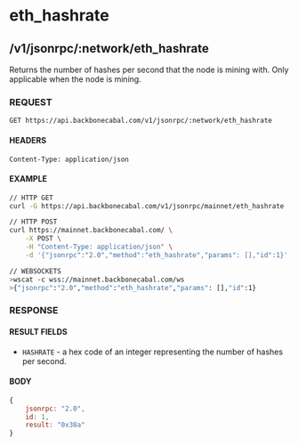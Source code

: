 # eth_hashrate

## /v1/jsonrpc/:network/eth_hashrate

Returns the number of hashes per second that the node is mining with. Only applicable when the node is mining.

### REQUEST

`GET https://api.backbonecabal.com/v1/jsonrpc/:network/eth_hashrate`

#### HEADERS

`Content-Type: application/json`

#### EXAMPLE

```bash
// HTTP GET
curl -G https://api.backbonecabal.com/v1/jsonrpc/mainnet/eth_hashrate

// HTTP POST
curl https://mainnet.backbonecabal.com/ \
    -X POST \
    -H "Content-Type: application/json" \
    -d '{"jsonrpc":"2.0","method":"eth_hashrate","params": [],"id":1}'

// WEBSOCKETS
>wscat -c wss://mainnet.backbonecabal.com/ws
>{"jsonrpc":"2.0","method":"eth_hashrate","params": [],"id":1}
```

### RESPONSE

#### RESULT FIELDS

- `HASHRATE` - a hex code of an integer representing the number of hashes per second.

#### BODY

```js
{
    jsonrpc: "2.0",
    id: 1,
    result: "0x38a"
}
```
